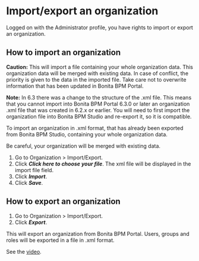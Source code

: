 # Import/export an organization

Logged on with the Administrator profile, you have rights to import or export an organization.

## How to import an organization

**Caution:**
This will import a file containing your whole organization data. This organization data will be merged with existing data.
In case of conflict, the priority is given to the data in the imported file. Take care not to overwrite information that has been updated in Bonita BPM Portal.

**Note:**
In 6.3 there was a change to the structure of the .xml file. This means that you cannot import into Bonita BPM Portal 6.3.0 or later an organization .xml file that was created in 6.2.x or earlier.
You will need to first import the organization file into Bonita BPM Studio and re-export it, so it is compatible.

To import an organization in .xml format, that has already been exported from Bonita BPM Studio, containing your whole organization data.

Be careful, your organization will be merged with existing data.

1. Go to Organization \> Import/Export.
2. Click _**Click here to choose your file**_. The xml file will be displayed in the import file field.
3. Click _**Import**_.
4. Click _**Save**_.

## How to export an organization

1. Go to Organization \> Import/Export.
2. Click _**Export**_.

This will export an organization from Bonita BPM Portal. Users, groups and roles will be exported in a file in .xml format.

See the [video](images/videos-6_0/import_an_organization_into_bonita_portal.mp4).